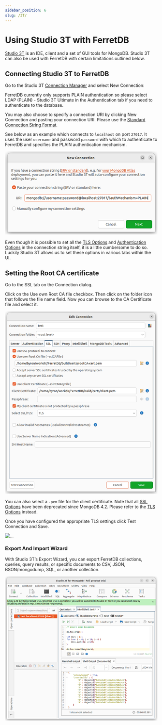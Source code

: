 ```yaml
---
sidebar_position: 6
slug: /3T/
---
```


# Using Studio 3T with FerretDB

<!--
    blah blah blah
-->

[Studio 3T](https://studio3t.com/) is an IDE, client and a set of GUI tools for
MongoDB. Studio 3T can also be used with FerretDB with certain limitations outlined below.

## Connecting Studio 3T to FerretDB

Go to the Studio 3T [Connection Manager](https://studio3t.com/knowledge-base/articles/connect-to-mongodb/) and select New Connection:

FerretDB currently only supports PLAIN authentication so please select LDAP (PLAIN) -
Studio 3T Ultimate in the Authentication tab if you need to authenticate to the
database.

You may also choose to specify a connection URI by clicking New Connection and pasting your connection URI. Please use the [Standard Connection String Format](https://www.mongodb.com/docs/manual/reference/connection-string/#standard-connection-string-format).

See below as an example which connects to `localhost` on port `27017`. It uses the user `username` and password `password` with which to authenticate to FerretDB and specifies the PLAIN authentication mechanism.

![...](/website/static/img/standard.png)

Even though it is possible to set all the [TLS Options](https://www.mongodb.com/docs/mongodb-shell/reference/options/#tls-options) and [Authentication Options](https://www.mongodb.com/docs/mongodb-shell/reference/options/#authentication-options) in the connection string itself, it is a little cumbersome to do so. Luckily Studio 3T allows us to set these options in various tabs within the UI.

## Setting the Root CA certificate

Go to the SSL tab on the Connection dialog.

Click on the Use own Root CA file checkbox. Then click on the folder icon that follows the file name field. Now you can browse to the CA Certificate file and select it.

![...](/website/static/img/tls.png)

You can also select a `.pem` file for the client certificate. Note that all [SSL Options](https://www.mongodb.com/docs/v6.0/tutorial/configure-ssl-clients/#mongosh-configuration--using-ssl-options-) have been deprecated since MongoDB 4.2. Please refer to the [TLS Options](https://www.mongodb.com/docs/v6.0/tutorial/configure-ssl-clients/#mongosh-configuration--using-tls-options-) instead.

Once you have configured the appropriate TLS settings click Test Connection and Save.

![...](../static/img/testconn.png)

### Export And Import Wizard

With Studio 3T’s Export Wizard, you can export FerretDB collections, queries, query results, or specific documents to CSV, JSON, BSON/mongodump, SQL, or another collection.

![...](../static/img/insert.png)

